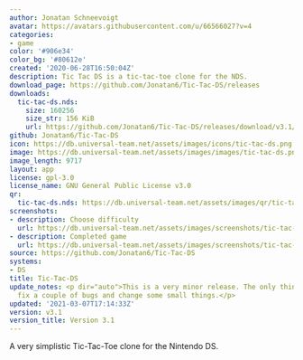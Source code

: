 ```yaml
---
author: Jonatan Schneevoigt
avatar: https://avatars.githubusercontent.com/u/66566027?v=4
categories:
- game
color: '#906e34'
color_bg: '#80612e'
created: '2020-06-28T16:50:04Z'
description: Tic Tac DS is a tic-tac-toe clone for the NDS.
download_page: https://github.com/Jonatan6/Tic-Tac-DS/releases
downloads:
  tic-tac-ds.nds:
    size: 160256
    size_str: 156 KiB
    url: https://github.com/Jonatan6/Tic-Tac-DS/releases/download/v3.1/tic-tac-ds.nds
github: Jonatan6/Tic-Tac-DS
icon: https://db.universal-team.net/assets/images/icons/tic-tac-ds.png
image: https://db.universal-team.net/assets/images/images/tic-tac-ds.png
image_length: 9717
layout: app
license: gpl-3.0
license_name: GNU General Public License v3.0
qr:
  tic-tac-ds.nds: https://db.universal-team.net/assets/images/qr/tic-tac-ds-nds.png
screenshots:
- description: Choose difficulty
  url: https://db.universal-team.net/assets/images/screenshots/tic-tac-ds/choose-difficulty.png
- description: Completed game
  url: https://db.universal-team.net/assets/images/screenshots/tic-tac-ds/completed-game.png
source: https://github.com/Jonatan6/Tic-Tac-DS
systems:
- DS
title: Tic-Tac-DS
update_notes: <p dir="auto">This is a very minor release. The only thing I did was
  fix a couple of bugs and change some small things.</p>
updated: '2021-03-07T17:14:33Z'
version: v3.1
version_title: Version 3.1
---
```

A very simplistic Tic-Tac-Toe clone for the Nintendo DS.